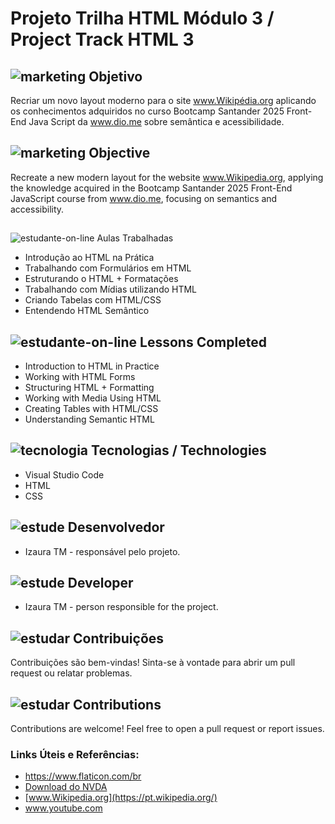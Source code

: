 # Projeto Trilha HTML Módulo 3 / Project Track HTML 3 

##  ![marketing](https://github.com/user-attachments/assets/427265f3-e3fc-4b0b-a74c-af0479de6693) Objetivo
Recriar um novo layout moderno para o site www.Wikipédia.org aplicando os conhecimentos adquiridos no curso Bootcamp Santander 2025 Front-End Java Script da www.dio.me sobre semântica e acessibilidade.
## ![marketing](https://github.com/user-attachments/assets/427265f3-e3fc-4b0b-a74c-af0479de6693) Objective
Recreate a new modern layout for the website www.Wikipedia.org, applying the knowledge acquired in the Bootcamp Santander 2025 Front-End JavaScript course from www.dio.me, focusing on semantics and accessibility.

 ##
![estudante-on-line](https://github.com/user-attachments/assets/641be71f-3c08-4154-8491-0969cec4d4b5) Aulas Trabalhadas
* Introdução ao HTML na Prática
* Trabalhando com Formulários em HTML
* Estruturando o HTML + Formatações
* Trabalhando com Mídias utilizando HTML
* Criando Tabelas com HTML/CSS
* Entendendo HTML Semântico 

## ![estudante-on-line](https://github.com/user-attachments/assets/641be71f-3c08-4154-8491-0969cec4d4b5) Lessons Completed
* Introduction to HTML in Practice  
* Working with HTML Forms  
* Structuring HTML + Formatting  
* Working with Media Using HTML 
* Creating Tables with HTML/CSS 
* Understanding Semantic HTML


## ![tecnologia](https://github.com/user-attachments/assets/95daa28f-96bd-46f1-8140-bdb26309735b) Tecnologias / Technologies
- Visual Studio Code
- HTML
- CSS
## ![estude](https://github.com/user-attachments/assets/b2eddcd1-8f8f-4fd7-91d5-b89be4e28991) Desenvolvedor
* Izaura TM - responsável pelo projeto.
## ![estude](https://github.com/user-attachments/assets/b2eddcd1-8f8f-4fd7-91d5-b89be4e28991) Developer
* Izaura TM - person responsible for the project.

## ![estudar](https://github.com/user-attachments/assets/a98765ba-ad4e-434d-9de9-f8b40ff95011) Contribuições
Contribuições são bem-vindas! Sinta-se à vontade para abrir um pull request ou relatar problemas. 
 
## ![estudar](https://github.com/user-attachments/assets/a98765ba-ad4e-434d-9de9-f8b40ff95011) Contributions
Contributions are welcome! Feel free to open a pull request or report issues.  

### Links Úteis e Referências: 
- https://www.flaticon.com/br 
- [Download do NVDA](https://www.nvaccess.org/download/)
- [www.Wikipedia.org](https://pt.wikipedia.org/)
- www.youtube.com

  
